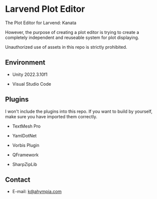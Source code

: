 # Larvend Plot Editor

The Plot Editor for Larvend: Kanata

However, the purpose of creating a plot editor is trying to create a completely independent and reuseable system for plot displaying.

Unauthorized use of assets in this repo is strictly prohibited.

## Environment

- Unity 2022.3.10f1

- Visual Studio Code

## Plugins

I won't include the plugins into this repo. If you want to build by yourself, make sure you have imported them correctly.

- TextMesh Pro

- YamlDotNet

- Vorbis Plugin

- QFramework

- SharpZipLib

## Contact

- E-mail: <a href="mailto:k@ahympia.com"> k@ahympia.com </a>